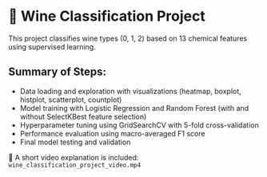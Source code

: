# 🍷 Wine Classification Project

This project classifies wine types (0, 1, 2) based on 13 chemical features using supervised learning.

## Summary of Steps:
- Data loading and exploration with visualizations (heatmap, boxplot, histplot, scatterplot, countplot)
- Model training with Logistic Regression and Random Forest (with and without SelectKBest feature selection)
- Hyperparameter tuning using GridSearchCV with 5-fold cross-validation
- Performance evaluation using macro-averaged F1 score
- Final model testing and validation

🎥 A short video explanation is included: `wine_classification_project_video.mp4`
